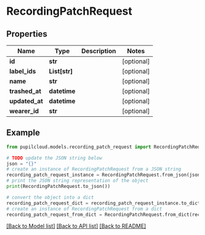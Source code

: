 # RecordingPatchRequest


## Properties

Name | Type | Description | Notes
------------ | ------------- | ------------- | -------------
**id** | **str** |  | [optional] 
**label_ids** | **List[str]** |  | [optional] 
**name** | **str** |  | [optional] 
**trashed_at** | **datetime** |  | [optional] 
**updated_at** | **datetime** |  | [optional] 
**wearer_id** | **str** |  | [optional] 

## Example

```python
from pupilcloud.models.recording_patch_request import RecordingPatchRequest

# TODO update the JSON string below
json = "{}"
# create an instance of RecordingPatchRequest from a JSON string
recording_patch_request_instance = RecordingPatchRequest.from_json(json)
# print the JSON string representation of the object
print(RecordingPatchRequest.to_json())

# convert the object into a dict
recording_patch_request_dict = recording_patch_request_instance.to_dict()
# create an instance of RecordingPatchRequest from a dict
recording_patch_request_from_dict = RecordingPatchRequest.from_dict(recording_patch_request_dict)
```
[[Back to Model list]](../README.md#documentation-for-models) [[Back to API list]](../README.md#documentation-for-api-endpoints) [[Back to README]](../README.md)


